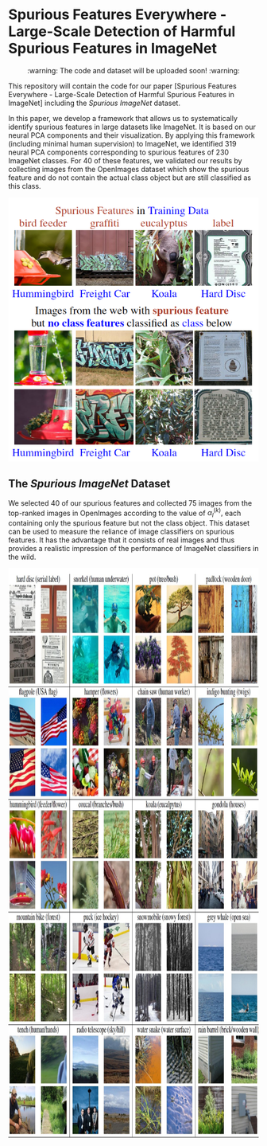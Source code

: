 # Spurious Features Everywhere - Large-Scale Detection of Harmful Spurious Features in ImageNet

<p align="center">:warning: The code and dataset will be uploaded soon! :warning:</p>

This repository will contain the code for our paper [Spurious Features Everywhere - Large-Scale Detection of Harmful Spurious Features in ImageNet] including the *Spurious ImageNet* dataset.

In this paper, we develop a framework that allows us to systematically identify spurious features in large datasets like ImageNet. It is based on our neural PCA components and their visualization.
By applying this framework (including minimal human supervision) to ImageNet, we identified 319 neural PCA components corresponding to spurious features of 230 ImageNet classes. For 40 of these features, we validated our results by 
collecting images from the OpenImages dataset which show the spurious feature and do not contain the actual class object but are still classified as this class. 

<p align="center">
  <img width="505" height="531" src="./example_images/teaser.png">
</p>

## The *Spurious ImageNet* Dataset
We selected 40 of our spurious features and collected 75 images from the top-ranked images in OpenImages according to the value of $\alpha_l^{(k)},$ each containing only the spurious feature but not the class object. This dataset can be used to measure the reliance of image classifiers on spurious features. It has the advantage that it consists of real images and thus provides a realistic impression of the performance of ImageNet classifiers in the wild. 
<p align="center">
  <img width="937" height="1145" src="./example_images/examples_spurious_imagenet.jpg">
</p>
